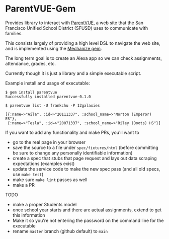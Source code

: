 # ParentVUE-Gem

Provides library to interact with [ParentVUE](https://portal.sfusd.edu/), 
a web site that the
San Francisco Unified School District (SFUSD) uses to communicate with families.

This consists largely of providing a high level DSL to navigate the web site, and
is implemented using the [Mechanize gem](https://github.com/sparklemotion/mechanize).

The long term goal is to create an Alexa app so we can check assignments, attendance, 
grades, etc.

Currently though it is just a library and a simple executable script. 

Example install and usage of executable:
```
$ gem install parentvue
Successfully installed parentvue-0.1.0

$ parentvue list -U frankchu -P 12galaxies

[{:name=>"Aila", :id=>"20111337", :school_name=>"Norton (Emperor) ES"},
 {:name=>"Tesla", :id=>"20071337", :school_name=>"Riley (Boots) HS"}]
```

If you want to add any functionality and make PRs, you'll want to 
- go to the real page in your browser
- save the source to a file under `spec/fixtures/html` (before committing be sure to change any personally identifiable information)
- create a spec that stubs that page request and lays out data scraping expectations (examples exist)
- update the service code to make the new spec pass (and all old specs, use `make test`)
- make sure `make lint` passes as well
- make a PR

TODO
- make a proper Students model
- once school year starts and there are actual assignments, extend to get this information
- Make it so you're not entering the password on the command line for the executable
- rename `master` branch (github default) to `main`
